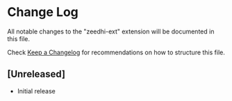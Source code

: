 # Change Log

All notable changes to the "zeedhi-ext" extension will be documented in this file.

Check [Keep a Changelog](http://keepachangelog.com/) for recommendations on how to structure this file.

## [Unreleased]

- Initial release